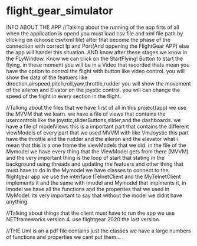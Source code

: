 # flight_gear_simulator
INFO ABOUT THE APP
//Talking about the running of the app
firts of all when the application is opend you must load csv file and xml file path
by clicking on (choose csv/xml file) after that become the phase of the connection with
correct Ip and Port(And oppening the FlightGear APP) else the app will handel this situation.
AND know after these stages we know in the FLyWindow.
Know we can click on the StartFlying! Button to start the flying.
in these moment you will be in a Video that recorded thats mean you
have the option to control the flight with button like video control.
you will show the data of the featuers like direction,airspeed,pitch,roll,yaw,throttle,rudder
you will show the movement of the aileron and Elvator on the joystic control.
you will can change the speed of the flight in every section in the flight.

//Talking about the files that we have
first of all in this project(app)  we use the MVVM that we learn.
we have a file of views that contains the usercontrols like the joystic,sliderButtons,slider,and the dashboards.
we have a file of modelViews this is a important part that contains the different viewModels of every part that we used MVVM with like VmJoystic
this part have the throttle and the rudder and the aileron and the elevator what i mean that this is a one frome the viewModels that we did.
in the file of the Mymodel we have every thing that the ViewModel gets from there (MVVM) and the very important thing is the loop of start that
stating in the background using threads and updating the featuers and other thing that must have to do in the Mymodel we have classes to connect to the flightgear app
we use the interface ITelnetClient and the MyTelnetClient implements it and the same with Imodel and Mymodel that implments it, in Imodel we have all the functions and the properties
that we used in MyModel. its very important to say that without the model we didnt have anything.


//Talking about things that the client must have to run the app
we use NETframeworks version 4.
use flightgear 2020 the last version.

//THE Uml is an a pdf file
contains just the classes we have a large numbers of functions and properties we cant put them... .












 
